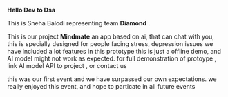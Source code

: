 **Hello Dev to Dsa**

This is Sneha Balodi representing team **Diamond** .

This is our project **Mindmate**
an app based on ai, that can chat with you, this is specially designed for people facing stress, depression issues 
we have included a lot features in this prototype
this is just a offline demo, and AI model might not work as expected.
for full demonstration of protoype , link AI model API to project , or contact us

this was our first event and we have surpassed our own expectations.
we really enjoyed this event, and hope to particate in all future events

